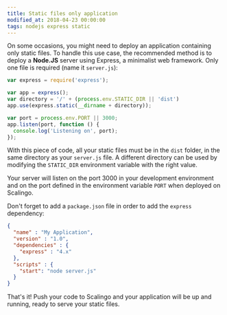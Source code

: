 ```yaml
---
title: Static files only application
modified_at: 2018-04-23 00:00:00
tags: nodejs express static
---
```


On some occasions, you might need to deploy an application containing only static files. To handle
this use case, the recommended method is to deploy a **Node.JS** server using Express, a
minimalist web framework. Only one file is required (name it `server.js`):

```js
var express = require('express');

var app = express();
var directory = '/' + (process.env.STATIC_DIR || 'dist')
app.use(express.static(__dirname + directory));

var port = process.env.PORT || 3000;
app.listen(port, function () {
  console.log('Listening on', port);
});
```

With this piece of code, all your static files must be in the `dist` folder, in the same directory
as your `server.js` file. A different directory can be used by modifying the `STATIC_DIR` environment
variable with the right value.

Your server will listen on the port 3000 in your development environment and on the port defined in
the environment variable `PORT` when deployed on Scalingo.

Don't forget to add a `package.json` file in order to add the `express` dependency:

```json
{
  "name" : "My Application",
  "version" : "1.0",
  "dependencies" : {
    "express" : "4.x"
  },
  "scripts" : {
    "start": "node server.js"
  }
}
```

That's it! Push your code to Scalingo and your application will be up and
running, ready to serve your static files.
